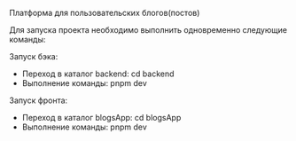 Платформа для пользовательских блогов(постов)

Для запуска проекта необходимо выполнить одновременно следующие команды:

Запуск бэка: 
- Переход в каталог backend: cd backend
- Выполнение команды: pnpm dev

Запуск фронта: 
- Переход в каталог blogsApp: cd blogsApp
- Выполнение команды: pnpm dev 
